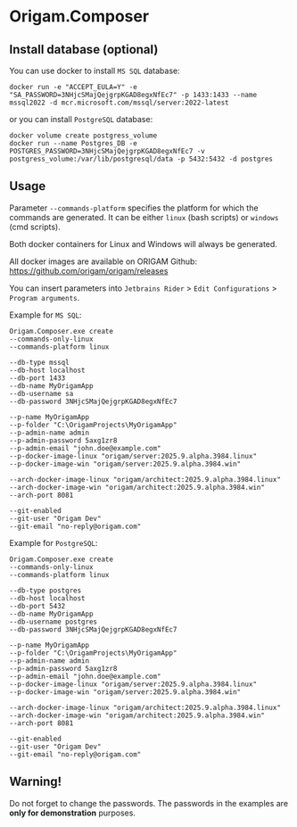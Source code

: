 ﻿# Origam.Composer

## Install database (optional)
You can use docker to install `MS SQL` database:
```
docker run -e "ACCEPT_EULA=Y" -e "SA_PASSWORD=3NHjcSMajQejgrpKGAD8egxNfEc7" -p 1433:1433 --name mssql2022 -d mcr.microsoft.com/mssql/server:2022-latest
```

or you can install `PostgreSQL` database:
```
docker volume create postgress_volume
docker run --name Postgres_DB -e POSTGRES_PASSWORD=3NHjcSMajQejgrpKGAD8egxNfEc7 -v postgress_volume:/var/lib/postgresql/data -p 5432:5432 -d postgres
```

## Usage

Parameter `--commands-platform` specifies the platform for which the commands are generated. It can be either `linux` (bash scripts) or `windows` (cmd scripts).

Both docker containers for Linux and Windows will always be generated.

All docker images are available on ORIGAM Github: https://github.com/origam/origam/releases

You can insert parameters into `Jetbrains Rider` > `Edit Configurations` > `Program arguments`.

Example for `MS SQL`:
```
Origam.Composer.exe create 
--commands-only-linux
--commands-platform linux

--db-type mssql
--db-host localhost
--db-port 1433
--db-name MyOrigamApp
--db-username sa
--db-password 3NHjcSMajQejgrpKGAD8egxNfEc7

--p-name MyOrigamApp
--p-folder "C:\OrigamProjects\MyOrigamApp"
--p-admin-name admin
--p-admin-password 5axg1zr8
--p-admin-email "john.doe@example.com"
--p-docker-image-linux "origam/server:2025.9.alpha.3984.linux"
--p-docker-image-win "origam/server:2025.9.alpha.3984.win"

--arch-docker-image-linux "origam/architect:2025.9.alpha.3984.linux"
--arch-docker-image-win "origam/architect:2025.9.alpha.3984.win"
--arch-port 8081

--git-enabled
--git-user "Origam Dev"
--git-email "no-reply@origam.com"
```

Example for `PostgreSQL`:
```
Origam.Composer.exe create
--commands-only-linux
--commands-platform linux

--db-type postgres
--db-host localhost
--db-port 5432
--db-name MyOrigamApp
--db-username postgres
--db-password 3NHjcSMajQejgrpKGAD8egxNfEc7

--p-name MyOrigamApp
--p-folder "C:\OrigamProjects\MyOrigamApp"
--p-admin-name admin
--p-admin-password 5axg1zr8
--p-admin-email "john.doe@example.com"
--p-docker-image-linux "origam/server:2025.9.alpha.3984.linux"
--p-docker-image-win "origam/server:2025.9.alpha.3984.win"

--arch-docker-image-linux "origam/architect:2025.9.alpha.3984.linux"
--arch-docker-image-win "origam/architect:2025.9.alpha.3984.win"
--arch-port 8081

--git-enabled
--git-user "Origam Dev"
--git-email "no-reply@origam.com"
```

## Warning!
Do not forget to change the passwords. The passwords in the examples are **only for demonstration** purposes.